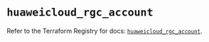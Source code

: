 # `huaweicloud_rgc_account`

Refer to the Terraform Registry for docs: [`huaweicloud_rgc_account`](https://registry.terraform.io/providers/huaweicloud/huaweicloud/1.71.1/docs/resources/rgc_account).
